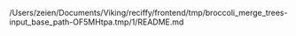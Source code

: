 /Users/zeien/Documents/Viking/reciffy/frontend/tmp/broccoli_merge_trees-input_base_path-OF5MHtpa.tmp/1/README.md